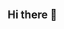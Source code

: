 ## Hi there 👋

<!--
**juliannamarshall/juliannamarshall** is a ✨ _special_ ✨ repository because its `README.md` (this file) appears on your GitHub profile.

Here are some ideas to get you started:

- 🔭 I’m currently working on: my assignments and labs for Dev Web Apps
- 🌱 I’m currently learning: computer science at NWMSU
- 👯 I’m looking to collaborate on: html/css
- 🤔 I’m looking for help with: digital media
- 💬 Ask me about: sororities
- 📫 How to reach me: s553902@nwmissouri.edu
- 😄 Pronouns: she/her
- ⚡ Fun fact: I live with 5 other girls and we all share a bathroom!
-->
